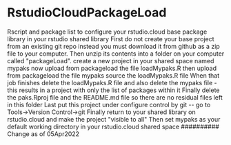 # RstudioCloudPackageLoad
Rscript and package list to configure your rstudio.cloud base package library in your rstudio shared library
First do not create your base project from an existing git repo instead you must download it from github as a zip file to your computer.  Then unzip its contents into a folder on your computer called "packageLoad".
create a new project in your shared space named mypaks
now upload from packageload the file loadMypaks.R
then upload from packageload the file mypaks
source the loadMypaks.R file
When that job finishes delete the loadMypaks.R file and also delete the mypaks file - this results in a project with only the list of packages within it
Finally delete the paks.Rproj file and the README.md file so there are no residual files left in this folder
Last put this project under configure control by git -- go to Tools->Version Control->git
Finally return to your shared library on rstudio.cloud and make the project "visible to all"
Then set mypaks as your default working directory in your rstudio.cloud shared space
##########
Change as of 05Apr2022
